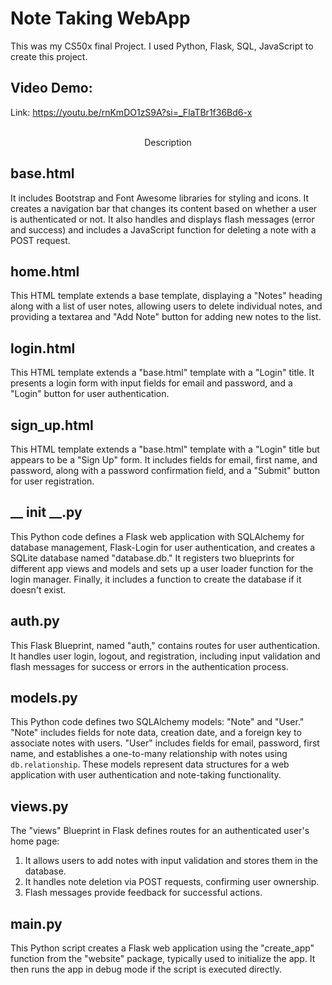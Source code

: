 
# Note Taking WebApp

This was my CS50x final Project. I used Python, Flask, SQL, JavaScript to create this project.

## Video Demo:
Link: https://youtu.be/rnKmDO1zS9A?si=_FlaTBr1f36Bd6-x   <br>
<br>
<p align="center">
                Description
</p>



## base.html

It includes Bootstrap and Font Awesome libraries for styling and icons. It creates a navigation bar that changes its content based on whether a user is authenticated or not. It also handles and displays flash messages (error and success) and includes a JavaScript function for deleting a note with a POST request.
## home.html

This HTML template extends a base template, displaying a "Notes" heading along with a list of user notes, allowing users to delete individual notes, and providing a textarea and "Add Note" button for adding new notes to the list.
## login.html
This HTML template extends a "base.html" template with a "Login" title. It presents a login form with input fields for email and password, and a "Login" button for user authentication.
## sign_up.html

This HTML template extends a "base.html" template with a "Login" title but appears to be a "Sign Up" form. It includes fields for email, first name, and password, along with a password confirmation field, and a "Submit" button for user registration.
## __ init __.py
This Python code defines a Flask web application with SQLAlchemy for database management, Flask-Login for user authentication, and creates a SQLite database named "database.db." It registers two blueprints for different app views and models and sets up a user loader function for the login manager. Finally, it includes a function to create the database if it doesn't exist.
## auth.py
This Flask Blueprint, named "auth," contains routes for user authentication. It handles user login, logout, and registration, including input validation and flash messages for success or errors in the authentication process.
## models.py
This Python code defines two SQLAlchemy models: "Note" and "User." "Note" includes fields for note data, creation date, and a foreign key to associate notes with users. "User" includes fields for email, password, first name, and establishes a one-to-many relationship with notes using `db.relationship`. These models represent data structures for a web application with user authentication and note-taking functionality.
## views.py
The "views" Blueprint in Flask defines routes for an authenticated user's home page:

1. It allows users to add notes with input validation and stores them in the database.
2. It handles note deletion via POST requests, confirming user ownership.
3. Flash messages provide feedback for successful actions.
## main.py
This Python script creates a Flask web application using the "create_app" function from the "website" package, typically used to initialize the app. It then runs the app in debug mode if the script is executed directly.